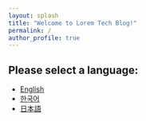 ```yaml
--- 
layout: splash
title: "Welcome to Lorem Tech Blog!"
permalink: /
author_profile: true
--- 
```

 
## Please select a language:

- [English](/en/)
- [한국어](/ko/)
- [日本語](/ja/)